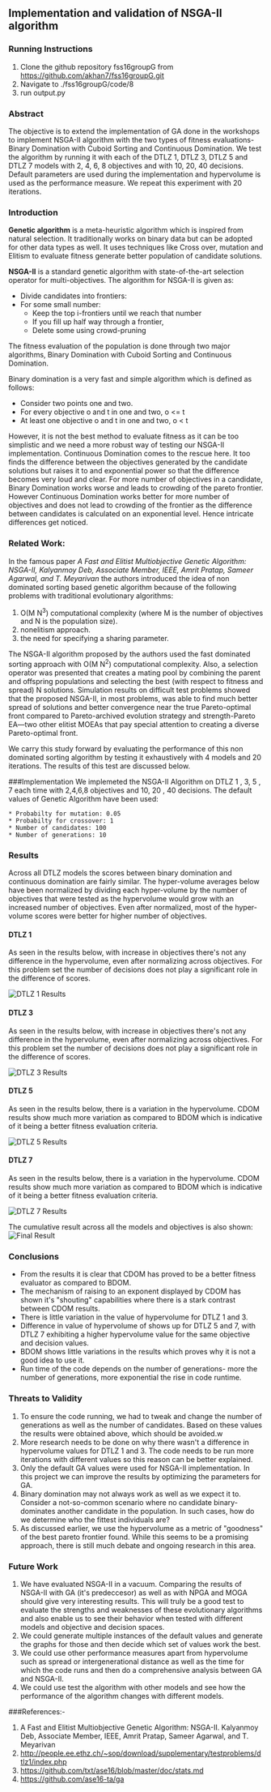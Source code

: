 ## Implementation and validation of NSGA-II algorithm

### Running Instructions 
  1. Clone the github repository fss16groupG from https://github.com/akhan7/fss16groupG.git
  2. Navigate to ./fss16groupG/code/8
  3. run output.py
 
### Abstract
The objective is to extend the implementation of GA done in the workshops to implement NSGA-II algorithm with the two types of fitness evaluations- Binary Domination with Cuboid Sorting and Continuous Domination. We test the algorithm by running it with each of the DTLZ 1, DTLZ 3, DTLZ 5 and DTLZ 7 models with 2, 4, 6, 8 objectives and with 10, 20, 40 decisions. Default parameters are used during the implementation and hypervolume is used as the performance measure. We repeat this experiment with 20 iterations.

### Introduction
**Genetic algorithm** is a meta-heuristic algorithm which is inspired from natural selection. It traditionally works on binary data but can be adopted for other data types as well. It uses techniques like Cross over, mutation and Elitism to evaluate fitness generate better population of candidate solutions.

**NSGA-II** is a standard genetic algorithm with state-of-the-art selection operator for multi-objectives. The algorithm for NSGA-II is given as:
  * Divide candidates into frontiers:
  * For some small number:
    * Keep the top i-frontiers until we reach that number
    * If you fill up half way through a frontier,
    * Delete some using crowd-pruning

The fitness evaluation of the population is done through two major algorithms, Binary Domination with Cuboid Sorting and Continuous Domination. 

Binary domination is a very fast and simple algorithm which is defined as follows:
  * Consider two points one and two.
  * For every objective o and t in one and two, o <= t
  * At least one objective o and t in one and two, o < t

However, it is not the best method to evaluate fitness as it can be too simplistic and we need a more robust way of testing our NSGA-II implementation. Continuous Domination comes to the rescue here. It too finds the difference between the objectives generated by the candidate solutions but raises it to and exponential power so that the difference becomes very loud and clear. For more number of objectives in a candidate, Binary Domination works worse and leads to crowding of the pareto frontier. However Continuous Domination works better for more number of objectives and does not lead to crowding of the frontier as the difference between candidates is calculated on an exponential level. Hence intricate differences get noticed.

### Related Work:
In the famous paper *A Fast and Elitist Multiobjective Genetic Algorithm: NSGA-II, Kalyanmoy Deb, Associate Member, IEEE, Amrit Pratap, Sameer Agarwal, and T. Meyarivan* the authors introduced the idea of non dominated sorting based genetic algorithm because of the following problems with traditional evolutionary algorithms:
  1.  O(M N<sup>3</sup>) computational complexity (where M is the number of objectives and N is the population size).
  2.  nonelitism approach.
  3.  the need for specifying a sharing parameter.

The NSGA-II algorithm proposed by the authors used the fast dominated sorting approach with O(M N<sup>2</sup>) computational complexity. Also, a selection operator was presented that creates a mating pool by combining the parent and offspring populations and selecting the best (with respect to fitness and spread) N solutions. Simulation results on difficult test problems showed that the proposed NSGA-II, in most problems, was able to find much better spread of solutions and better convergence near the true Pareto-optimal front compared to Pareto-archived evolution strategy and strength-Pareto EA—two other elitist MOEAs that pay special attention to creating a diverse Pareto-optimal front.

We carry this study forward by evaluating the performance of this non dominated sorting algorithm by testing it exhaustively with 4 models and 20 iterations. The results of this test are discussed below.


###Implementation 
  We implemeted the NSGA-II Algorithm on DTLZ 1 , 3, 5 , 7 each time with 2,4,6,8 objectives and 10, 20 , 40 decisions. 
  The default values of Genetic Algorithm have been used:

    * Probabilty for mutation: 0.05 
    * Probabilty for crossover: 1
    * Number of candidates: 100 
    * Number of generations: 10

### Results
  Across all DTLZ models the scores between binary domination and continuous domination are fairly similar. The hyper-volume averages below have been normalized by dividing each hyper-volume by the number of objectives that were tested as the hypervolume would grow with an increased number of objectives. Even after normalized, most of the hyper-volume scores were better for higher number of objectives.

#### DTLZ 1
As seen in the results below, with increase in objectives there's not any difference in the hypervolume, even after normalizing across objectives. For this problem set the number of decisions does not play a significant role in the difference of scores.

![DTLZ 1 Results](https://github.com/akhan7/fss16groupG/blob/master/code/8/image/r1.png)

#### DTLZ 3
As seen in the results below, with increase in objectives there's not any difference in the hypervolume, even after normalizing across objectives. For this problem set the number of decisions does not play a significant role in the difference of scores. 

![DTLZ 3 Results](https://github.com/akhan7/fss16groupG/blob/master/code/8/image/r2.png)

#### DTLZ 5
As seen in the results below, there is a variation in the hypervolume. CDOM results show much more variation as compared to BDOM which is indicative of it being a better fitness evaluation criteria.

![DTLZ 5 Results](https://github.com/akhan7/fss16groupG/blob/master/code/8/image/r3.png)

#### DTLZ 7
As seen in the results below, there is a variation in the hypervolume. CDOM results show much more variation as compared to BDOM which is indicative of it being a better fitness evaluation criteria.

![DTLZ 7 Results](https://github.com/akhan7/fss16groupG/blob/master/code/8/image/r4.png)

The cumulative result across all the models and objectives is also shown:
![Final Result](https://github.com/akhan7/fss16groupG/blob/master/code/8/image/results.png)

### Conclusions
* From the results it is clear that CDOM has proved to be a better fitness evaluator as compared to BDOM. 
* The mechanism of raising to an exponent displayed by CDOM has shown it's "shouting" capabilities where there is a stark contrast between CDOM results.
* There is little variation in the value of hypervolume for DTLZ 1 and 3.
* Difference in value of hypervolume of shows up for DTLZ 5 and 7, with DTLZ 7 exhibiting a higher hypervolume value for the same objective and decision values.
* BDOM shows little variations in the results which proves why it is not a good idea to use it.
* Run time of the code depends on the number of generations- more the number of generations, more exponential the rise in code runtime.


### Threats to Validity 
 1. To ensure the code running, we had to tweak and change the number of generations as well as the number of candidates. Based on these values the results were obtained above, which should be avoided.w
 2. More research needs to be done on why there wasn't a difference in hypervolume values for DTLZ 1 and 3. The code needs to be run more iterations with different values so this reason can be better explained.
 3. Only the default GA values were used for NSGA-II implementation. In this project we can improve the results by optimizing the parameters for GA.
 4. Binary domination may not always work as well as we expect it to. Consider a not-so-common scenario where no candidate binary-dominates another candidate in the population. In such cases, how do we determine who the fittest individuals are?
 5. As discussed earlier, we use the hypervolume as a metric of "goodness" of the best pareto frontier found. While this seems to be a promising approach, there is still much debate and ongoing research in this area.


### Future Work
 1. We have evaluated NSGA-II in a vacuum. Comparing the results of NSGA-II with GA (it's predeccesor) as well as with NPGA and MOGA should give very interesting results. This will truly be a good test to evaluate the strengths and weaknesses of these evolutionary algorithms and also enable us to see their behavior when tested with different models and objective and decision spaces.
 2. We could generate multiple instances of the default values and generate the graphs for those and then decide which set of values work the best.
 3.  We could use other performance measures apart from hypervolume such as spread or intergenerational distance as well as the time for which the code runs and then do a comprehensive analysis between GA and NSGA-II.
 4.  We could use test the algorithm with other models and see how the performance of the algorithm changes with different models.


###References:-

 1. A Fast and Elitist Multiobjective Genetic Algorithm: NSGA-II. Kalyanmoy Deb, Associate Member, IEEE, Amrit Pratap, Sameer Agarwal, and T. Meyarivan
 2. http://people.ee.ethz.ch/~sop/download/supplementary/testproblems/dtlz1/index.php
 3. https://github.com/txt/ase16/blob/master/doc/stats.md
 4. https://github.com/ase16-ta/ga
